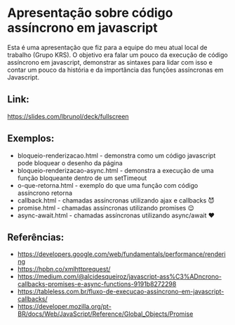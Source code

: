 # Apresentação sobre código assíncrono em javascript

Esta é uma apresentação que fiz para a equipe do meu atual local de trabalho (Grupo KRS). O objetivo era falar um pouco da execução de código assíncrono em javascript, demonstrar as sintaxes para lidar com isso e contar um pouco da história e da importância das funções assíncronas em Javascript.

## Link:
https://slides.com/lbrunol/deck/fullscreen

## Exemplos:
- bloqueio-renderizacao.html - demonstra como um código javascript pode bloquear o desenho da página
- bloqueio-renderizacao-async.html - demonstra a execução de uma função bloqueante dentro de um setTimeout
- o-que-retorna.html - exemplo do que uma função com código assíncrono retorna
- callback.html - chamadas assíncronas utilizando ajax e callbacks :smiling_imp:
- promise.html - chamadas assíncronas utilizando promises :relieved:
- async-await.html - chamadas assíncronas utilizando async/await :heart:

## Referências:
- https://developers.google.com/web/fundamentals/performance/rendering
- https://hpbn.co/xmlhttprequest/
- https://medium.com/@alcidesqueiroz/javascript-ass%C3%ADncrono-callbacks-promises-e-async-functions-9191b8272298
- https://tableless.com.br/fluxo-de-execucao-assincrono-em-javascript-callbacks/
- https://developer.mozilla.org/pt-BR/docs/Web/JavaScript/Reference/Global_Objects/Promise
